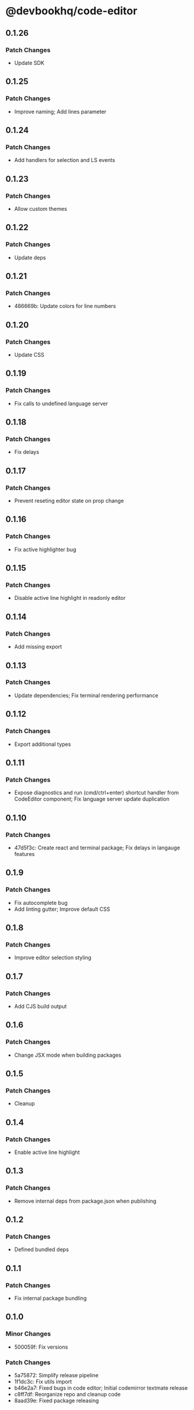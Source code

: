 # @devbookhq/code-editor

## 0.1.26

### Patch Changes

- Update SDK

## 0.1.25

### Patch Changes

- Improve naming; Add lines parameter

## 0.1.24

### Patch Changes

- Add handlers for selection and LS events

## 0.1.23

### Patch Changes

- Allow custom themes

## 0.1.22

### Patch Changes

- Update deps

## 0.1.21

### Patch Changes

- 486669b: Update colors for line numbers

## 0.1.20

### Patch Changes

- Update CSS

## 0.1.19

### Patch Changes

- Fix calls to undefined language server

## 0.1.18

### Patch Changes

- Fix delays

## 0.1.17

### Patch Changes

- Prevent reseting editor state on prop change

## 0.1.16

### Patch Changes

- Fix active highlighter bug

## 0.1.15

### Patch Changes

- Disable active line highlight in readonly editor

## 0.1.14

### Patch Changes

- Add missing export

## 0.1.13

### Patch Changes

- Update dependencies; Fix terminal rendering performance

## 0.1.12

### Patch Changes

- Export additional types

## 0.1.11

### Patch Changes

- Expose diagnostics and run (cmd/ctrl+enter) shortcut handler from CodeEditor component; Fix language server update duplication

## 0.1.10

### Patch Changes

- 47d5f3c: Create react and terminal package; Fix delays in langauge features

## 0.1.9

### Patch Changes

- Fix autocomplete bug
- Add linting gutter; Improve default CSS

## 0.1.8

### Patch Changes

- Improve editor selection styling

## 0.1.7

### Patch Changes

- Add CJS build output

## 0.1.6

### Patch Changes

- Change JSX mode when building packages

## 0.1.5

### Patch Changes

- Cleanup

## 0.1.4

### Patch Changes

- Enable active line highlight

## 0.1.3

### Patch Changes

- Remove internal deps from package.json when publishing

## 0.1.2

### Patch Changes

- Defined bundled deps

## 0.1.1

### Patch Changes

- Fix internal package bundling

## 0.1.0

### Minor Changes

- 500059f: Fix versions

### Patch Changes

- 5a75872: Simplify release pipeline
- 1f1dc3c: Fix utils import
- b46e2a7: Fixed bugs in code editor; Initial codemirror textmate release
- c8ff7df: Reorganize repo and cleanup code
- 8aad39e: Fixed package releasing
